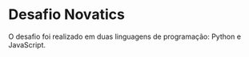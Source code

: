 # Desafio Novatics

O desafio foi realizado em duas linguagens de programação: Python e JavaScript.

